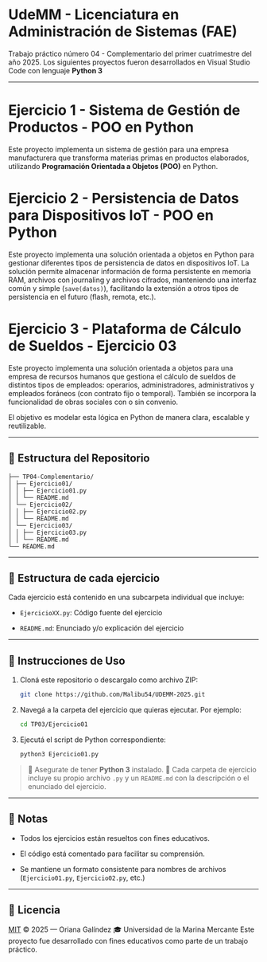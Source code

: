 # UdeMM - Licenciatura en Administración de Sistemas (FAE) 

Trabajo práctico número 04 - Complementario del primer cuatrimestre del año 2025.
Los siguientes proyectos fueron desarrollados en Visual Studio Code con lenguaje **Python 3**

---

# Ejercicio 1 - Sistema de Gestión de Productos - POO en Python

Este proyecto implementa un sistema de gestión para una empresa manufacturera que transforma materias primas en productos elaborados, utilizando **Programación Orientada a Objetos (POO)** en Python.

# Ejercicio 2 - Persistencia de Datos para Dispositivos IoT - POO en Python

Este proyecto implementa una solución orientada a objetos en Python para gestionar diferentes tipos de persistencia de datos en dispositivos IoT. La solución permite almacenar información de forma persistente en memoria RAM, archivos con journaling y archivos cifrados, manteniendo una interfaz común y simple (`save(datos)`), facilitando la extensión a otros tipos de persistencia en el futuro (flash, remota, etc.).


# Ejercicio 3 - Plataforma de Cálculo de Sueldos - Ejercicio 03

Este proyecto implementa una solución orientada a objetos para una empresa de recursos humanos que gestiona el cálculo de sueldos de distintos tipos de empleados: operarios, administradores, administrativos y empleados foráneos (con contrato fijo o temporal). También se incorpora la funcionalidad de obras sociales con o sin convenio.

El objetivo es modelar esta lógica en Python de manera clara, escalable y reutilizable.

---

## 📁 Estructura del Repositorio

```plaintext
├── TP04-Complementario/
│ ├── Ejercicio01/
│ │ ├── Ejercicio01.py
│ │ └── README.md
│ └── Ejercicio02/
│ │ ├── Ejercicio02.py
│ │ └── README.md
│ └── Ejercicio03/
│ │ ├── Ejercicio03.py
│ │ └── README.md
└── README.md
```

---

## 🧱 Estructura de cada ejercicio

Cada ejercicio está contenido en una subcarpeta individual que incluye:

* `EjercicioXX.py`: Código fuente del ejercicio

* `README.md`: Enunciado y/o explicación del ejercicio

---

## 🚀 Instrucciones de Uso

1. Cloná este repositorio o descargalo como archivo ZIP:

   ```bash
   git clone https://github.com/Malibu54/UDEMM-2025.git
   ```

2. Navegá a la carpeta del ejercicio que quieras ejecutar. Por ejemplo:

   ```bash
   cd TP03/Ejercicio01
   ```

3. Ejecutá el script de Python correspondiente:

   ```bash
   python3 Ejercicio01.py
   ```

> 📌 Asegurate de tener **Python 3** instalado.
> 📂 Cada carpeta de ejercicio incluye su propio archivo `.py` y un `README.md` con la descripción o el enunciado del ejercicio.

---

## 📌 Notas

* Todos los ejercicios están resueltos con fines educativos.

* El código está comentado para facilitar su comprensión.

* Se mantiene un formato consistente para nombres de archivos (`Ejercicio01.py`, `Ejercicio02.py`, etc.)

---


## 📄 Licencia

[MIT](https://choosealicense.com/licenses/mit/) © 2025 — Oriana Galíndez 🎓 Universidad de la Marina Mercante
Este proyecto fue desarrollado con fines educativos como parte de un trabajo práctico.